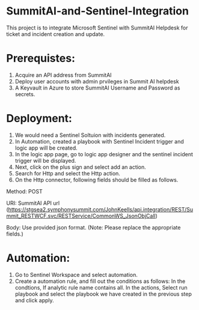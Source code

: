 # SummitAI-and-Sentinel-Integration
This project is to integrate Microsoft Sentinel with SummitAI Helpdesk for ticket and incident creation and update.

# Prerequistes:
1. Acquire an API address from SummitAI
2. Deploy user accounts with admin prvileges in Summit AI helpdesk
3. A Keyvault in Azure to store SummitAI Username and Password as secrets.

# Deployment:

1. We would need a Sentinel Soltuion with incidents generated.
2. In Automation, created a playbook with Sentinel Incident trigger and logic app will be created.
3. In the logic app page, go to logic app designer and the sentinel incident trigger will be displayed.
4. Next, click on the plus sign and select add an action.
5. Search for Http and select the Http action.
6. On the Http connector, following fields should be filled as follows.


Method: POST

URI: SummitAI API url (https://stgsea2.symphonysummit.com/JohnKeells/api.integration/REST/Summit_RESTWCF.svc/RESTService/CommonWS_JsonObjCall)

Body: Use provided json format. (Note: Please replace the appropriate fields.)

# Automation:
1. Go to Sentinel Workspace and select automation.
2. Create a automation rule, and fill out the conditions as follows:
In the condtions, If analytic rule name contains all.
In the actions, Select run playbook and select the playbook we have created in the previous step and click apply.
